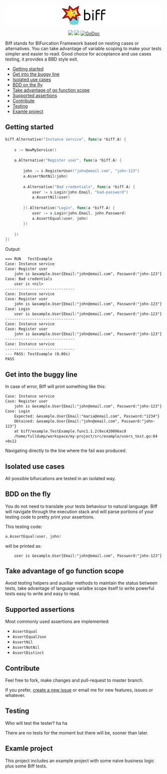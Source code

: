 <img src="logo.png">

<p align="center">
<a href="https://travis-ci.org/fulldump/biff"><img src="https://travis-ci.org/fulldump/biff.svg?branch=master"></a>
<a href="https://goreportcard.com/report/fulldump/biff"><img src="http://goreportcard.com/badge/fulldump/biff"></a>
<a href="https://godoc.org/github.com/fulldump/biff"><img src="https://godoc.org/github.com/fulldump/biff?status.svg" alt="GoDoc"></a>
</p>


Biff stands for BIFurcation Framework based on nesting cases or alternatives. You can take advantage of variable scoping to make your tests simpler and easier to read. Good choice for acceptance and use cases testing, it provides a BBD style exit.


<!-- MarkdownTOC autolink=true bracket=round -->

- [Getting started](#getting-started)
- [Get into the buggy line](#get-into-the-buggy-line)
- [Isolated use cases](#isolated-use-cases)
- [BDD on the fly](#bdd-on-the-fly)
- [Take advantage of go function scope](#take-advantage-of-go-function-scope)
- [Supported assertions](#supported-assertions)
- [Contribute](#contribute)
- [Testing](#testing)
- [Examle project](#examle-project)

<!-- /MarkdownTOC -->




## Getting started

```go
biff.Alternative("Instance service", func(a *biff.A) {

	s := NewMyService()

	a.Alternative("Register user", func(a *biff.A) {

		john := s.RegisterUser("john@email.com", "john-123")
		a.AssertNotNil(john)

		a.Alternative("Bad credentials", func(a *biff.A) {
			user := s.Login(john.Email, "bad-password")
			a.AssertNil(user)

		}).Alternative("Login", func(a *biff.A) {
			user := s.Login(john.Email, john.Password)
			a.AssertEqual(user, john)
		})

	})
})
```

Output:

```
=== RUN   TestExample
Case: Instance service
Case: Register user
    john is &example.User{Email:"john@email.com", Password:"john-123"}
Case: Bad credentials
    user is <nil>
-------------------------------
Case: Instance service
Case: Register user
    john is &example.User{Email:"john@email.com", Password:"john-123"}
Case: Login
    user is &example.User{Email:"john@email.com", Password:"john-123"}
-------------------------------
Case: Instance service
Case: Register user
    john is &example.User{Email:"john@email.com", Password:"john-123"}
-------------------------------
Case: Instance service
-------------------------------
--- PASS: TestExample (0.00s)
PASS
```

## Get into the buggy line

In case of error, Biff will print something like this:

```
Case: Instance service
Case: Register user
    john is &example.User{Email:"john@email.com", Password:"john-123"}
Case: Login
    Expected: &example.User{Email:"maria@email.com", Password:"1234"}
    Obtained: &example.User{Email:"john@email.com", Password:"john-123"}
    at biff/example.TestExample.func1.1.2(0xc420096ac0
    /home/fulldump/workspace/my-project/src/example/users_test.go:84 +0x12
```

Navigating directly to the line where the fail was produced.


## Isolated use cases

All possible bifurcations are tested in an isolated way.


## BDD on the fly

You do not need to translate your tests behaviour to natural language. Biff will navigate through the execution stack and will parse portions of your testing code to pretty print your assertions.

This testing code:

```go
a.AssertEqual(user, john)
```

will be printed as:

```
    user is &example.User{Email:"john@email.com", Password:"john-123"}
```


## Take advantage of go function scope

Avoid testing helpers and auxiliar methods to maintain the status between tests,
take advantage of language varialbe scope itself to write powerful tests easy to write
and easy to read.


## Supported assertions

Most commonly used assertions are implemented:

* `AssertEqual`
* `AssertEqualJson`
* `AssertNil`
* `AssertNotNil`
* `AssertDistinct`


## Contribute

Feel free to fork, make changes and pull-request to master branch.

If you prefer, [create a new issue](https://github.com/fulldump/biff/issues/new) or email me for new features, issues or whatever.


## Testing

Who will test the tester? ha ha

There are no tests for the moment but there will be, sooner than later.


## Examle project

This project includes an example project with some naive business logic plus some Biff tests.

